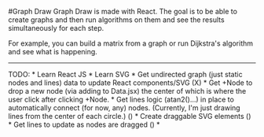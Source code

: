 #Graph Draw 
Graph Draw is made with React. The goal is to be able to create graphs and
then run algorithms on them and see the results simultaneously for each step.

For example, you can build a matrix from a graph or run Dijkstra's algorithm and
 see what is happening.

 ----

 TODO:
    * Learn React JS
    * Learn SVG
    * Get undirected graph (just static nodes and lines) data to update React
    components/SVG (X)
    * Get +Node to drop a new node (via adding to Data.jsx) the center of
    which is where the user click after clicking +Node.
    * Get lines logic (atan2()...) in place to automatically connect (for
    now, any) nodes. (Currently, I'm just drawing lines from the center of
    each circle.) ()
    * Create draggable SVG elements ()
    * Get lines to update as nodes are dragged ()
    *
